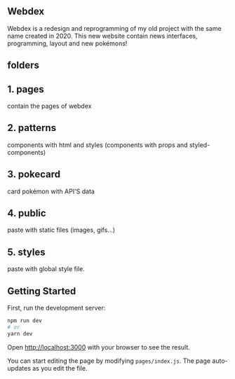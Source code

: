 ## Webdex

Webdex is a redesign and reprogramming of my old project with the same name created in 2020. This new website contain news interfaces, programming, layout and new pokémons!


## folders

## 1. pages

contain the pages of webdex

## 2. patterns

components with html and styles (components with props and styled-components)

## 3. pokecard

card pokémon with API'S data

## 4. public

paste with static files (images, gifs...)

## 5. styles

paste with global style file. 

## Getting Started

First, run the development server:

```bash
npm run dev
# or
yarn dev
```

Open [http://localhost:3000](http://localhost:3000) with your browser to see the result.

You can start editing the page by modifying `pages/index.js`. The page auto-updates as you edit the file.


